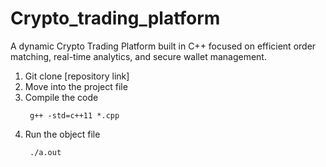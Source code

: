 # Crypto_trading_platform
A dynamic Crypto Trading Platform built in C++ focused on efficient order matching, real-time analytics, and secure wallet management.

1. Git clone [repository link]
2. Move into the project file
3. Compile the code
   ```
    g++ -std=c++11 *.cpp
   ```
4. Run the object file
   ```
    ./a.out
   ```
